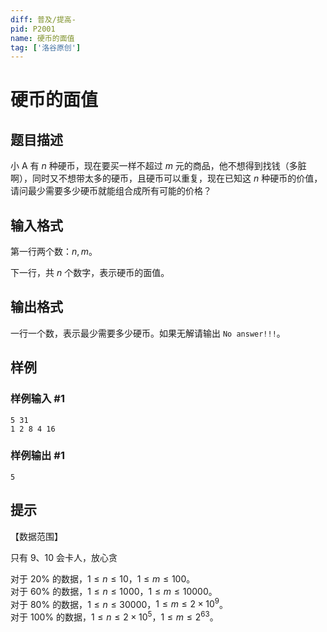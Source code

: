 ```yaml
---
diff: 普及/提高-
pid: P2001
name: 硬币的面值
tag: ['洛谷原创']
---
```

# 硬币的面值
## 题目描述

小 A 有 $n$ 种硬币，现在要买一样不超过 $m$ 元的商品，他不想得到找钱（多脏啊），同时又不想带太多的硬币，且硬币可以重复，现在已知这 $n$ 种硬币的价值，请问最少需要多少硬币就能组合成所有可能的价格？

## 输入格式

第一行两个数：$n, m$。

下一行，共 $n$ 个数字，表示硬币的面值。

## 输出格式

一行一个数，表示最少需要多少硬币。如果无解请输出 `No answer!!!`。
## 样例

### 样例输入 #1
```
5 31
1 2 8 4 16

```
### 样例输出 #1
```
5

```
## 提示

【数据范围】

只有 9、10 会卡人，放心贪

对于 $20\%$ 的数据，$1 \le n \le 10$，$1 \le m \le 100$。  
对于 $60\%$ 的数据，$1 \le n \le 1000$，$1 \le m \le 10000$。  
对于 $80\%$ 的数据，$1 \le n \le 30000$，$1 \le m \le 2 \times {10}^9$。  
对于 $100\%$ 的数据，$1 \le n \le 2 \times {10}^5$，$1 \le m \le 2^{63}$。

